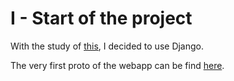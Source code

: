 # I - Start of the project
With the study of [this](https://www.cours-gratuit.com/tutoriel-python/tutoriel-python-comment-crer-votre-premire-page-web-avec-le-framework-django), I decided to use Django.

The very first proto of the webapp can be find [here](https://github.com/P4ti3nn3/ProjetPratique/releases/tag/Martin).
